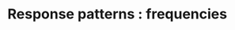 # Response patterns : frequencies

<!-- These two chunks should be added in the beginning of every .Rmd that you want to source an .R script -->
<!--  The 1st mandatory chunck  -->
<!--  Set the working directory to the repository's base directory -->


<!--  The 2nd mandatory chunck  -->
<!-- Set the report-wide options, and point to the external code file. -->




<!-- Load 'sourced' R files.  Suppress the output when loading packages. --> 



<!-- Load the sources.  Suppress the output when loading sources. --> 



<!-- Load any Global functions and variables declared in the R file.  Suppress the output. --> 


<!-- Declare any global functions specific to a Rmd output.  Suppress the output. --> 


<!-- Load the datasets.   -->


<!-- Inspect the datasets.   -->


<!-- Tweak the datasets.   -->




<!-- Basic table view.   -->


<!-- Basic graph view.   -->
<!--html_preserve--><div id="htmlwidget-8453" style="width:100%;height:auto;" class="datatables"></div>
<script type="application/json" data-for="htmlwidget-8453">{"x":{"data":[["1","2","3","4","5","6","7","8","9","10","11","12","13","14","15","16","17","18","19","20","21","22","23","24","25","26","27","28","29","30","31","32","33","34","35","36","37","38","39","40","41","42","43","44","45","46","47","48","49","50","51","52","53","54","55","56","57","58","59","60","61","62","63","64","65","66","67","68","69","70","71","72","73","74","75","76","77","78","79","80","81","82","83","84","85","86","87","88","89","90","91","92","93","94","95","96","97","98","99","100","101","102","103","104","105","106","107","108","109","110","111","112","113","114","115","116","117","118","119","120","121","122","123","124","125","126","127","128","129","130","131","132","133","134","135","136","137","138","139","140","141","142","143","144","145","146","147","148","149","150","151","152","153","154","155","156","157","158"],["...................","....0..............","...0...............","..0................","..00...............","..000..............",".0.................",".0..0..............",".0.0...............",".00................",".000...............",".0000..............","0..................","0...0.00...........","0...00.............","0..0.0000..........","0.0................","0.00...............","0.000..............","0.000.0............","0.00000............","0.00000.00.........","0.000000...........","00.................","00...0000..........","00..0..............","00.00..............","00.00.0............","00.00.00...........","00.000.............","00.0000............","00.0000.0..........","00.00000...........","00.00000.0.........","00.0111111.........","000................","000...0............","000...000..........","000..0.............","000.0..............","000.0.0............","000.0.00...........","000.0.0111.........","000.00.............","000.000............","000.000.00..0......","000.00000..........","000.000000.........","000.000000..0......","0000...............","0000..0............","0000..0000..0......","0000.0.............","0000.0..00.........","0000.0..000.0......","0000.0.0000.0......","0000.00............","0000.000...........","0000.000.0.........","0000.0000..........","0000.00000.........","0000.00000..0......","0000.0000000000....","0000.111...........","00000..............","00000......0.......","00000.0............","00000.0.0...0......","00000.0.00.........","00000.00...........","00000.00.0.........","00000.000..........","00000.0000.........","00000.0000..0......","000000.............","000000..00.........","000000.0...........","000000.00..........","000000.000.........","000000.000..0......","000000.0000.0......","000000.000000000...","0000000............","0000000.....0......","0000000.0..........","0000000.00.........","0000000.000.0......","00000000...........","00000000.000.......","00000000.00000.....","000000000..........","000000000...0......","000000000.0.0......","000000000.0000.....","000000000.00000....","0000000000.........","0000000000..0......","0000000000.00......","00000000000........","00000000000.0......","000000000000.000...","0000000000000......","00000000000000.....","000000000000000....","0000000000000000...","000000000000001....","000000000001011....","00000000001.1......","0000000000110111...","0000000001..11.....","000000000111111....","000000001..........","0000000011.........","0000000011..1......","000000011..........","0000001............","0000001111111......","000001.11..........","00000111...........","000001111..........","0000011111..1......","00000111111111.....","00001111...........","0000111111..1......","0001...............","00011..............","00011111...........","0001111111..1......","0001111111111......","0001111111111111...","001................","0011...............","001111111..........","011................","0111...............","0111111............","01111111...........","01111111.1.........","0111111111.........","0111111111..1......","01111111111.1......","1..................","11.................","11.11..............","111................","111.1..............","1111...............","1111.11............","11111..............","11111.1.111.1......","111111.............","1111111............","11111111...........","111111111..........","1111111111.........","1111111111..1......","11111111111.1......","1111111111111......"],[39,2,5,9,6,5,8,1,1,9,12,17,40,1,1,1,1,1,3,1,3,1,3,54,1,1,1,3,1,3,1,1,3,1,1,92,2,1,2,1,1,1,1,2,1,1,2,3,1,65,1,1,6,1,1,1,2,2,1,3,3,3,1,1,60,1,5,1,1,3,1,1,2,3,34,1,2,1,1,2,1,1,41,2,2,1,1,34,1,3,88,1,2,1,1,57,59,1,2,30,1,5,7,2,11,1,1,1,1,1,1,3,2,1,1,2,1,1,1,2,1,1,3,2,3,2,1,2,1,1,1,1,2,1,1,1,1,1,1,1,2,5,6,1,8,2,6,2,5,1,7,8,6,9,6,4,1,1]],"container":"<table class=\"cell-border stripe\">\n  <thead>\n    <tr>\n      <th> </th>\n      <th>pattern</th>\n      <th>count</th>\n    </tr>\n  </thead>\n</table>","options":{"pageLength":10,"autoWidth":true,"columnDefs":[{"className":"dt-right","targets":2},{"orderable":false,"targets":0}],"order":[],"orderClasses":false},"callback":null,"caption":"<caption>Response pattern across time points ( dots stand for missing values)</caption>","filter":"none"},"evals":[]}</script><!--/html_preserve-->




